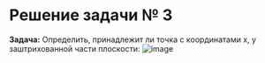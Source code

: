 # Решение задачи № 3
**Задача:** Определить, принадлежит ли точка с координатами x, y заштрихованной части плоскости:
![image](https://user-images.githubusercontent.com/27293356/28472494-379e4cea-6e5a-11e7-9006-987c8525f3ea.png)
